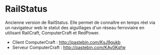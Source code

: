 RailStatus
==========

Ancienne version de RailStatus. Elle permet de connaître en temps réel via un navigateur web le statut des aiguillages d'un réseau ferroviaire en utilisant RailCraft, ComputerCraft et RedPower.

  - Client ComputerCraft : http://pastebin.com/KsJ9gukb
  - Serveur ComputerCraft : http://pastebin.com/KAy0Kqfw
